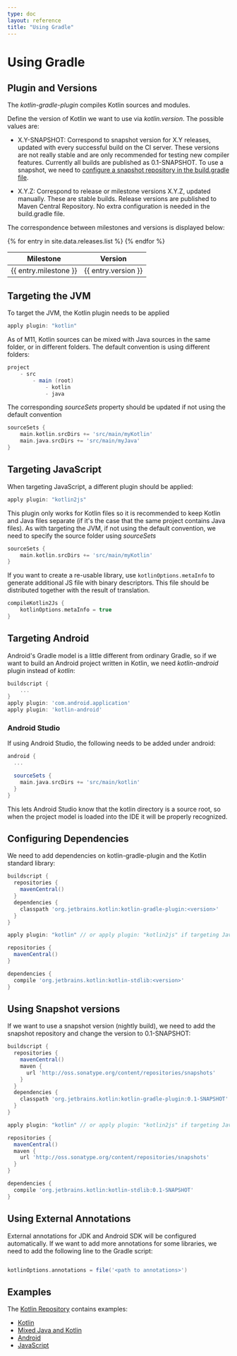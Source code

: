 ```yaml
---
type: doc
layout: reference
title: "Using Gradle"
---
```


# Using Gradle

## Plugin and Versions

The *kotlin-gradle-plugin* compiles Kotlin sources and modules.

Define the version of Kotlin we want to use via *kotlin.version*. The possible values are:

* X.Y-SNAPSHOT: Correspond to snapshot version for X.Y releases, updated with every successful build on the CI server. These versions are not really stable and are
only recommended for testing new compiler features. Currently all builds are published as 0.1-SNAPSHOT. To use a snapshot, we need to [configure a snapshot repository
in the build.gradle file](#using-snapshot-versions).

* X.Y.Z: Correspond to release or milestone versions X.Y.Z, updated manually. These are stable builds. Release versions are published to Maven Central Repository. No extra configuration
is needed in the build.gradle file.

The correspondence between milestones and versions is displayed below:

<table>
<thead>
<tr>
  <th>Milestone</th>
  <th>Version</th>
</tr>
</thead>
<tbody>
{% for entry in site.data.releases.list %}
<tr>
  <td>{{ entry.milestone }}</td>
  <td>{{ entry.version }}</td>
</tr>
{% endfor %}
</tbody>
</table>

## Targeting the JVM

To target the JVM, the Kotlin plugin needs to be applied

``` groovy
apply plugin: "kotlin"
```

As of M11, Kotlin sources can be mixed with Java sources in the same folder, or in different folders. The default convention is using different folders:

``` groovy
project
    - src
        - main (root)
            - kotlin
            - java
```

The corresponding *sourceSets* property should be updated if not using the default convention

``` groovy
sourceSets {
    main.kotlin.srcDirs += 'src/main/myKotlin'
    main.java.srcDirs += 'src/main/myJava'
}
```

## Targeting JavaScript

When targeting JavaScript, a different plugin should be applied:

``` groovy
apply plugin: "kotlin2js"
```

This plugin only works for Kotlin files so it is recommended to keep Kotlin and Java files separate (if it's the case that the same project contains Java files). As with
targeting the JVM, if not using the default convention, we need to specify the source folder using *sourceSets*

``` groovy
sourceSets {
    main.kotlin.srcDirs += 'src/main/myKotlin'
}
```

If you want to create a re-usable library, use `kotlinOptions.metaInfo` to generate additional JS file with binary descriptors.
This file should be distributed together with the result of translation.

``` groovy
compileKotlin2Js {
	kotlinOptions.metaInfo = true
}
```


## Targeting Android

Android's Gradle model is a little different from ordinary Gradle, so if we want to build an Android project written in Kotlin, we need
*kotlin-android* plugin instead of *kotlin*:

``` groovy
buildscript {
    ...
}
apply plugin: 'com.android.application'
apply plugin: 'kotlin-android'
```

### Android Studio

If using Android Studio, the following needs to be added under android:

``` groovy
android {
  ...

  sourceSets {
    main.java.srcDirs += 'src/main/kotlin'
  }
}
```

This lets Android Studio know that the kotlin directory is a source root, so when the project model is loaded into the IDE it will be properly recognized.



## Configuring Dependencies

We need to add dependencies on kotlin-gradle-plugin and the Kotlin standard library:

``` groovy
buildscript {
  repositories {
    mavenCentral()
  }
  dependencies {
    classpath 'org.jetbrains.kotlin:kotlin-gradle-plugin:<version>'
  }
}

apply plugin: "kotlin" // or apply plugin: "kotlin2js" if targeting JavaScript

repositories {
  mavenCentral()
}

dependencies {
  compile 'org.jetbrains.kotlin:kotlin-stdlib:<version>'
}
```

## Using Snapshot versions

If we want to use a snapshot version (nightly build), we need to add the snapshot repository and change the version to 0.1-SNAPSHOT:

``` groovy
buildscript {
  repositories {
    mavenCentral()
    maven {
      url 'http://oss.sonatype.org/content/repositories/snapshots'
    }
  }
  dependencies {
    classpath 'org.jetbrains.kotlin:kotlin-gradle-plugin:0.1-SNAPSHOT'
  }
}

apply plugin: "kotlin" // or apply plugin: "kotlin2js" if targeting JavaScript

repositories {
  mavenCentral()
  maven {
    url 'http://oss.sonatype.org/content/repositories/snapshots'
  }
}

dependencies {
  compile 'org.jetbrains.kotlin:kotlin-stdlib:0.1-SNAPSHOT'
}
```


## Using External Annotations

External annotations for JDK and Android SDK will be configured automatically. If we want to add more annotations for some libraries, we need to add the following line to the Gradle script:

``` groovy

kotlinOptions.annotations = file('<path to annotations>')
```

## Examples

The [Kotlin Repository](https://github.com/jetbrains/kotlin) contains examples:

* [Kotlin](https://github.com/JetBrains/kotlin-examples/tree/master/gradle/hello-world)
* [Mixed Java and Kotlin](https://github.com/JetBrains/kotlin-examples/tree/master/gradle/mixed-java-kotlin-hello-world)
* [Android](https://github.com/JetBrains/kotlin-examples/tree/master/gradle/android-mixed-java-kotlin-project)
* [JavaScript](https://github.com/JetBrains/kotlin/tree/master/libraries/tools/kotlin-gradle-plugin/src/test/resources/testProject/kotlin2JsProject)
